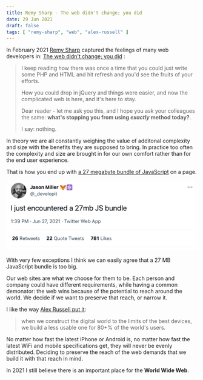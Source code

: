```yaml
---
title: Remy Sharp - The web didn't change; you did
date: 29 Jun 2021
draft: false
tags: [ "remy-sharp", "web", "alex-russell" ]
---
```


In February 2021 [Remy Sharp](https://remysharp.com/) captured the feelings of many web developers in: [The web didn't change; you did](https://remysharp.com/2021/02/11/the-web-didnt-change-you-did) :

> I keep reading how there was once a time that you could just write some PHP and HTML and hit refresh and you'd see the fruits of your efforts.
>
> How you could drop in jQuery and things were easier, and now the complicated web is here, and it's here to stay.
>
> Dear reader - let me ask you this, and I hope you ask your colleagues the same: **what's stopping you from using *exactly* method today?**.
>
> I say: nothing.

In theory we are all constantly weighing the value of additonal complexity and size with the benefits they are supposed to bring.  In practice too often the complexity and size are brought in for our own comfort rather than for the end user experience.

That is how you end up with [a 27 megabyte bundle of JavaScript](https://twitter.com/_developit/status/1409234922703835144) on a page.

<a href="https://twitter.com/_developit/status/1409234922703835144"><img src="27mb-js.png"></a>

With very few exceptions I think we can easily agree that a 27 MB JavaScript bundle is too big.

Our web sites are what we choose for them to be.  Each person and company could have different requirements, while having a common demonator: the web wins because of the potential to reach around the world.  We decide if we want to preserve that reach, or narrow it.

I like the way [Alex Russell put it](https://infrequently.org/2021/03/the-performance-inequality-gap/):

> when we construct the digital world to the limits of the best devices, we build a less usable one for 80+% of the world's users.

No matter how fast the latest iPhone or Android is, no matter how fast the latest WiFi and mobile specifications get, they will never be evenly distributed.  Deciding to preserve the reach of the web demands that we build it with that reach in mind.

In 2021 I still believe there is an important place for the **World Wide Web**.
